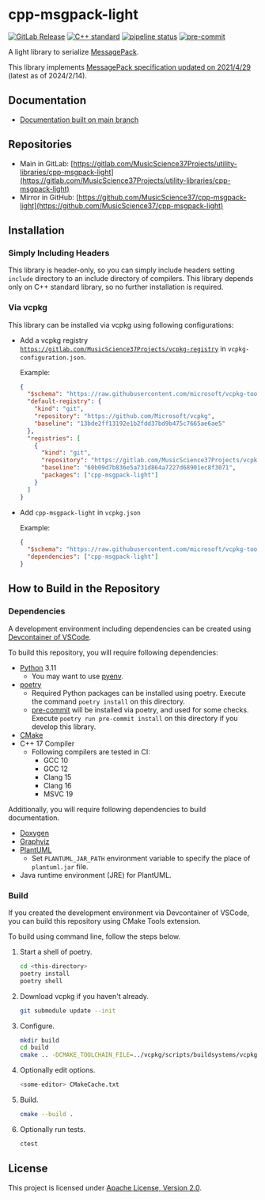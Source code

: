 # cpp-msgpack-light

[![GitLab Release](https://img.shields.io/gitlab/v/release/54580872?sort=semver)](https://gitlab.com/MusicScience37Projects/utility-libraries/cpp-msgpack-light/-/releases)
[![C++ standard](https://img.shields.io/badge/standard-C%2B%2B17-blue?logo=c%2B%2B)](https://en.cppreference.com/w/cpp/compiler_support/17)
[![pipeline status](https://gitlab.com/MusicScience37Projects/utility-libraries/cpp-msgpack-light/badges/main/pipeline.svg)](https://gitlab.com/MusicScience37Projects/utility-libraries/cpp-msgpack-light/-/commits/main)
[![pre-commit](https://img.shields.io/badge/pre--commit-enabled-brightgreen?logo=pre-commit&logoColor=white)](https://github.com/pre-commit/pre-commit)

A light library to serialize [MessagePack](https://msgpack.org/).

This library implements
[MessagePack specification updated on 2021/4/29](https://github.com/msgpack/msgpack/blob/8aa09e2a6a9180a49fc62ecfefe149f063cc5e4b/spec.md)
(latest as of 2024/2/14).

## Documentation

- [Documentation built on main branch](https://cpp-msgpack-light-musicscience37projects-utility-a06a38f487cafc.gitlab.io/)

## Repositories

- Main in GitLab: [https://gitlab.com/MusicScience37Projects/utility-libraries/cpp-msgpack-light](https://gitlab.com/MusicScience37Projects/utility-libraries/cpp-msgpack-light)
- Mirror in GitHub: [https://github.com/MusicScience37/cpp-msgpack-light](https://github.com/MusicScience37/cpp-msgpack-light)

## Installation

### Simply Including Headers

This library is header-only,
so you can simply include headers
setting `include` directory to an include directory of compilers.
This library depends only on C++ standard library,
so no further installation is required.

### Via vcpkg

This library can be installed via vcpkg using following configurations:

- Add a vcpkg registry
  [`https://gitlab.com/MusicScience37Projects/vcpkg-registry`](https://gitlab.com/MusicScience37Projects/vcpkg-registry)
  in `vcpkg-configuration.json`.

  Example:

  ```json
  {
    "$schema": "https://raw.githubusercontent.com/microsoft/vcpkg-tool/main/docs/vcpkg-configuration.schema.json",
    "default-registry": {
      "kind": "git",
      "repository": "https://github.com/Microsoft/vcpkg",
      "baseline": "13bde2ff13192e1b2fdd37bd9b475c7665ae6ae5"
    },
    "registries": [
      {
        "kind": "git",
        "repository": "https://gitlab.com/MusicScience37Projects/vcpkg-registry",
        "baseline": "60b09d7b836e5a731d864a7227d68901ec8f3071",
        "packages": ["cpp-msgpack-light"]
      }
    ]
  }
  ```

- Add `cpp-msgpack-light` in `vcpkg.json`

  Example:

  ```json
  {
    "$schema": "https://raw.githubusercontent.com/microsoft/vcpkg-tool/main/docs/vcpkg.schema.json",
    "dependencies": ["cpp-msgpack-light"]
  }
  ```

## How to Build in the Repository

### Dependencies

A development environment including dependencies can be created using
[Devcontainer of VSCode](https://code.visualstudio.com/docs/remote/containers).

To build this repository,
you will require following dependencies:

- [Python](https://www.python.org/) 3.11
  - You may want to use [pyenv](https://github.com/pyenv/pyenv).
- [poetry](https://python-poetry.org/)
  - Required Python packages can be installed using poetry.
    Execute the command `poetry install` on this directory.
  - [pre-commit](https://pre-commit.com/)
    will be installed via poetry, and used for some checks.
    Execute `poetry run pre-commit install` on this directory
    if you develop this library.
- [CMake](https://cmake.org/)
- C++ 17 Compiler
  - Following compilers are tested in CI:
    - GCC 10
    - GCC 12
    - Clang 15
    - Clang 16
    - MSVC 19

Additionally, you will require following dependencies
to build documentation.

- [Doxygen](https://www.doxygen.nl/index.html)
- [Graphviz](https://graphviz.org/)
- [PlantUML](https://plantuml.com)
  - Set `PLANTUML_JAR_PATH` environment variable to specify the place of `plantuml.jar` file.
- Java runtime environment (JRE) for PlantUML.

### Build

If you created the development environment via Devcontainer of VSCode,
you can build this repository using CMake Tools extension.

To build using command line, follow the steps below.

1. Start a shell of poetry.

   ```bash
   cd <this-directory>
   poetry install
   poetry shell
   ```

2. Download vcpkg if you haven't already.

   ```bash
   git submodule update --init
   ```

3. Configure.

   ```bash
   mkdir build
   cd build
   cmake .. -DCMAKE_TOOLCHAIN_FILE=../vcpkg/scripts/buildsystems/vcpkg.cmake
   ```

4. Optionally edit options.

   ```bash
   <some-editor> CMakeCache.txt
   ```

5. Build.

   ```bash
   cmake --build .
   ```

6. Optionally run tests.

   ```bash
   ctest
   ```

## License

This project is licensed under [Apache License, Version 2.0](https://www.apache.org/licenses/LICENSE-2.0).
